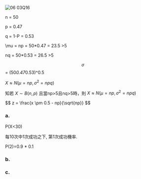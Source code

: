 ![06 03Q16](https://github.com/user-attachments/assets/46cafedd-3817-445f-98db-def74d155cd0)

n = 50

p = 0.47

q = 1-P = 0.53

\mu = np = 50*0.47 = 23.5 >5

nq = 50*0.53 = 26.5 >5

$$ \sigma $$ = (50*0.47*0.53)^0.5

$X \approx N(\mu = np,\sigma^2=npq)$

知若 $X \sim B(n,p)$ 且當np>5且nq>5時，則 $X \approx N(\mu = np,\sigma^2=npq)$

<div align="left">
$$
z = \frac{x \pm 0.5 - np}{\sqrt{np}}
$$
</div>

### a.
P(X<30)

每10次中1次成功之下, 第1次成功機率.
		
P(2)=0.9 * 0.1

### b.

### c.


